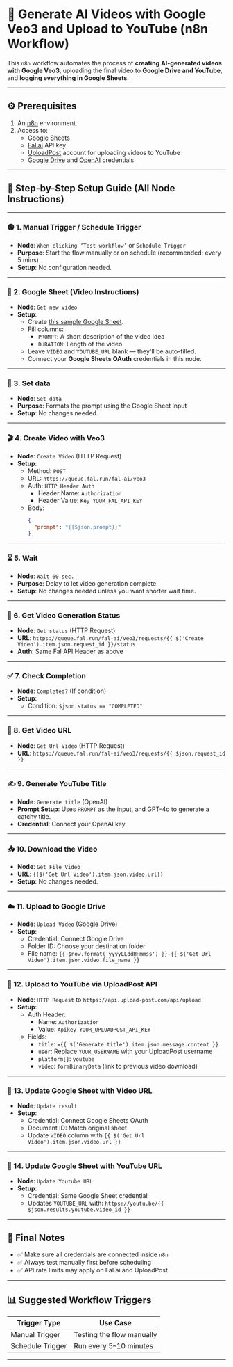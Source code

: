 # 🎥 Generate AI Videos with Google Veo3 and Upload to YouTube (n8n Workflow)

This `n8n` workflow automates the process of **creating AI-generated videos with Google Veo3**, uploading the final video to **Google Drive and YouTube**, and **logging everything in Google Sheets**.

---

## ⚙️ Prerequisites

1. An [n8n](https://n8n.io/) environment.
2. Access to:
   - [Google Sheets](https://docs.google.com/spreadsheets/)
   - [Fal.ai](https://fal.ai/) API key
   - [UploadPost](https://app.upload-post.com/) account for uploading videos to YouTube
   - [Google Drive](https://drive.google.com) and [OpenAI](https://openai.com) credentials

---

## 📝 Step-by-Step Setup Guide (All Node Instructions)

---

### 🟢 1. Manual Trigger / Schedule Trigger
- **Node**: `When clicking ‘Test workflow’` or `Schedule Trigger`
- **Purpose**: Start the flow manually or on schedule (recommended: every 5 mins)
- **Setup**: No configuration needed.

---

### 📄 2. Google Sheet (Video Instructions)
- **Node**: `Get new video`
- **Setup**:
  - Create [this sample Google Sheet](https://docs.google.com/spreadsheets/d/1pcoY9N_vQp44NtSRR5eskkL5Qd0N0BGq7Jh_4m-7VEQ/edit?usp=sharing).
  - Fill columns:
    - `PROMPT`: A short description of the video idea
    - `DURATION`: Length of the video
  - Leave `VIDEO` and `YOUTUBE_URL` blank — they'll be auto-filled.
  - Connect your **Google Sheets OAuth** credentials in this node.

---

### 🧠 3. Set data
- **Node**: `Set data`
- **Purpose**: Formats the prompt using the Google Sheet input
- **Setup**: No changes needed.

---

### 🎬 4. Create Video with Veo3
- **Node**: `Create Video` (HTTP Request)
- **Setup**:
  - Method: `POST`
  - URL: `https://queue.fal.run/fal-ai/veo3`
  - Auth: `HTTP Header Auth`
    - Header Name: `Authorization`
    - Header Value: `Key YOUR_FAL_API_KEY`
  - Body:
    ```json
    {
      "prompt": "{{$json.prompt}}"
    }
    ```

---

### ⏳ 5. Wait
- **Node**: `Wait 60 sec.`
- **Purpose**: Delay to let video generation complete
- **Setup**: No changes needed unless you want shorter wait time.

---

### 📡 6. Get Video Generation Status
- **Node**: `Get status` (HTTP Request)
- **URL**: `https://queue.fal.run/fal-ai/veo3/requests/{{ $('Create Video').item.json.request_id }}/status`
- **Auth**: Same Fal API Header as above

---

### ✅ 7. Check Completion
- **Node**: `Completed?` (If condition)
- **Setup**:
  - Condition: `$json.status == "COMPLETED"`

---

### 🔗 8. Get Video URL
- **Node**: `Get Url Video` (HTTP Request)
- **URL**: `https://queue.fal.run/fal-ai/veo3/requests/{{ $json.request_id }}`

---

### ✍️ 9. Generate YouTube Title
- **Node**: `Generate title` (OpenAI)
- **Prompt Setup**: Uses `PROMPT` as the input, and GPT-4o to generate a catchy title.
- **Credential**: Connect your OpenAI key.

---

### 📥 10. Download the Video
- **Node**: `Get File Video`
- **URL**: `{{$('Get Url Video').item.json.video.url}}`
- **Setup**: No changes needed.

---

### ☁️ 11. Upload to Google Drive
- **Node**: `Upload Video` (Google Drive)
- **Setup**:
  - Credential: Connect Google Drive
  - Folder ID: Choose your destination folder
  - File name: `{{ $now.format('yyyyLLddHHmmss') }}-{{ $('Get Url Video').item.json.video.file_name }}`

---

### 🧠 12. Upload to YouTube via UploadPost API
- **Node**: `HTTP Request` to `https://api.upload-post.com/api/upload`
- **Setup**:
  - Auth Header:
    - Name: `Authorization`
    - Value: `Apikey YOUR_UPLOADPOST_API_KEY`
  - Fields:
    - `title`: `={{ $('Generate title').item.json.message.content }}`
    - `user`: Replace `YOUR_USERNAME` with your UploadPost username
    - `platform[]`: `youtube`
    - `video`: `formBinaryData` (link to previous video download)

---

### 📝 13. Update Google Sheet with Video URL
- **Node**: `Update result`
- **Setup**:
  - Credential: Connect Google Sheets OAuth
  - Document ID: Match original sheet
  - Update `VIDEO` column with `{{ $('Get Url Video').item.json.video.url }}`

---

### 📝 14. Update Google Sheet with YouTube URL
- **Node**: `Update Youtube URL`
- **Setup**:
  - Credential: Same Google Sheet credential
  - Updates `YOUTUBE_URL` with: `https://youtu.be/{{ $json.results.youtube.video_id }}`

---

## 🚀 Final Notes

- ✅ Make sure all credentials are connected inside `n8n`
- ✅ Always test manually first before scheduling
- ✅ API rate limits may apply on Fal.ai and UploadPost

---

## 📊 Suggested Workflow Triggers

| Trigger Type      | Use Case                      |
|------------------|-------------------------------|
| Manual Trigger   | Testing the flow manually      |
| Schedule Trigger | Run every 5–10 minutes         |

---

